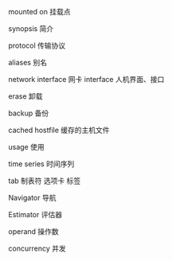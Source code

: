 mounted on 挂载点

synopsis 简介

protocol 传输协议

aliases 别名

network interface 网卡 interface 人机界面、接口

erase 卸载

backup 备份

cached hostfile 缓存的主机文件

usage 使用

time series 时间序列

tab 制表符 选项卡 标签

Navigator 导航

Estimator 评估器

operand 操作数

concurrency 并发